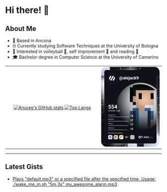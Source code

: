 # Hi there! 👋

## About Me

- 🏡 Based in Ancona
- 🤓 Currently studying Software Techniques at the University of Bologna
- 🌱 Interested in volleyball 🏐, self improvement 🧘 and reading 📖
- 🎓 Bachelor degree in Computer Science at the University of Camerino


<table width="100%">
  <tr>
    <td valign="center" align="center" width="60%">
  <a href="https://github.com/anuraghazra/github-readme-stats" target="_blank">
    <img align="center" src="https://github-readme-stats.vercel.app/api?username=alejack9&count_private=true&show_icons=true&hide_border=true&theme=great-gatsby&border_radius=10" alt="Anurag's GitHub stats" width="425" />
  </a>
  <a href="https://github.com/anuraghazra/github-readme-stats" target="_blank">
    <img align="center" src="https://github-readme-stats.vercel.app/api/top-langs/?username=alejack9&layout=compact&hide_border=true&theme=great-gatsby&border_radius=10" alt="Top Langs" width="425" />
  </a>
    </td>
    <td valign="center" align="center">
<a href="https://app.daily.dev/alejack9" target="_blank"><img src="https://raw.githubusercontent.com/alejack9/alejack9/main/devcard.svg" width="275" alt="Alessandro's Dev Card"/></a>
    </td>
  </tr>
</table>

---

## Latest Gists

<!-- GIST-LIST:START -->
- [Plays &quot;default.mp3&quot; or a specified file after the specified time. Usage: ./wake_me_in.sh &quot;5m 3s&quot; my_awesome_alarm.mp3](https://gist.github.com/alejack9/fd0857117e35933183851794bd003f5b)
<!-- GIST-LIST:END -->
